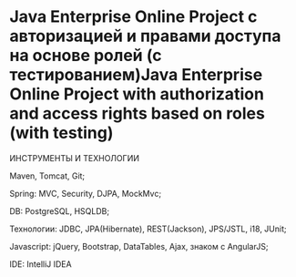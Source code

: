Java Enterprise Online Project c авторизацией и правами доступа на основе ролей (с тестированием)Java Enterprise Online Project with authorization and access rights based on roles (with testing) 
===============================

ИНСТРУМЕНТЫ И ТЕХНОЛОГИИ

Maven, Tomcat, Git;

Spring: MVC, Security, DJPA, MockMvc;

DB: PostgreSQL, HSQLDB;

Технологии: JDBC, JPA(Hibernate), REST(Jackson), JPS/JSTL, i18, JUnit;

Javascript: jQuery, Bootstrap, DataTables, Ajax, знаком с AngularJS;

IDE: IntelliJ IDEA



